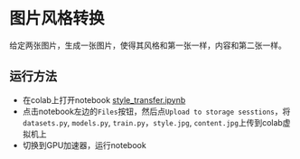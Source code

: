 # 图片风格转换

给定两张图片，生成一张图片，使得其风格和第一张一样，内容和第二张一样。

## 运行方法
- 在colab上打开notebook [style_transfer.ipynb](style_transfer.ipynb)
- 点击notebook左边的`Files`按钮，然后点`Upload to storage sesstions`，将`datasets.py`, `models.py`, `train.py`，`style.jpg`, `content.jpg`上传到colab虚拟机上
- 切换到GPU加速器，运行notebook


